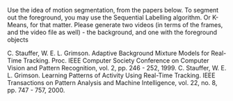 Use the idea of motion segmentation, from the papers below. To segment out the foreground, you may use the Sequential Labelling algorithm. Or K-Means, for that matter. Please generate two videos (in terms of the frames, and the video file as well) -
the background, and one with the foreground objects

C. Stauffer, W. E. L. Grimson. Adaptive Background Mixture Models for Real-Time Tracking. Proc. IEEE Computer Society Conference on Computer Vision and Pattern Recognition, vol. 2, pp. 246 - 252, 1999.
C. Stauffer, W. E. L. Grimson. Learning Patterns of Activity Using Real-Time Tracking. IEEE Transactions on Pattern Analysis and Machine Intelligence, vol. 22, no. 8, pp. 747 - 757, 2000.
